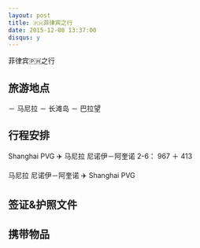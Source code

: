```yaml
---
layout: post
title: 🇵🇭菲律宾之行
date: 2015-12-08 13:37:00
disqus: y
---
```


菲律宾🇵🇭之行

## 旅游地点
－ 马尼拉
－ 长滩岛
－ 巴拉望

## 行程安排

Shanghai PVG ✈️ 马尼拉 尼诺伊－阿奎诺
2-6： 967 ＋ 413

马尼拉 尼诺伊－阿奎诺 ✈️ Shanghai PVG

## 签证&护照文件

## 携带物品
